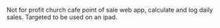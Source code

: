 Not for profit church cafe point of sale web app, calculate and log daily sales.
Targeted to be used on an ipad.
